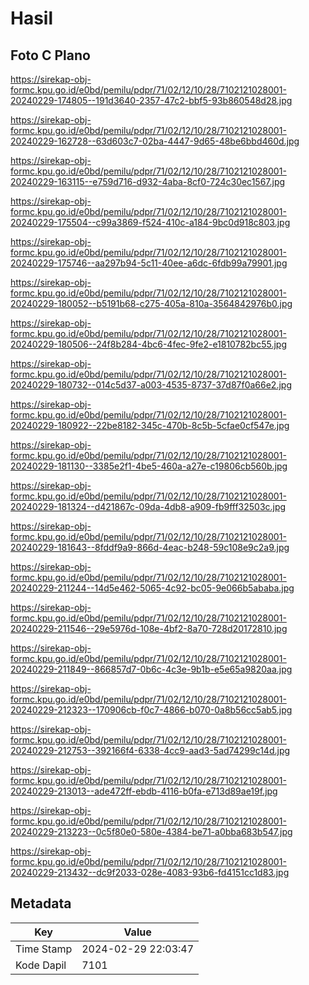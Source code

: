 # Hasil

## Foto C Plano

https://sirekap-obj-formc.kpu.go.id/e0bd/pemilu/pdpr/71/02/12/10/28/7102121028001-20240229-174805--191d3640-2357-47c2-bbf5-93b860548d28.jpg

https://sirekap-obj-formc.kpu.go.id/e0bd/pemilu/pdpr/71/02/12/10/28/7102121028001-20240229-162728--63d603c7-02ba-4447-9d65-48be6bbd460d.jpg

https://sirekap-obj-formc.kpu.go.id/e0bd/pemilu/pdpr/71/02/12/10/28/7102121028001-20240229-163115--e759d716-d932-4aba-8cf0-724c30ec1567.jpg

https://sirekap-obj-formc.kpu.go.id/e0bd/pemilu/pdpr/71/02/12/10/28/7102121028001-20240229-175504--c99a3869-f524-410c-a184-9bc0d918c803.jpg

https://sirekap-obj-formc.kpu.go.id/e0bd/pemilu/pdpr/71/02/12/10/28/7102121028001-20240229-175746--aa297b94-5c11-40ee-a6dc-6fdb99a79901.jpg

https://sirekap-obj-formc.kpu.go.id/e0bd/pemilu/pdpr/71/02/12/10/28/7102121028001-20240229-180052--b5191b68-c275-405a-810a-3564842976b0.jpg

https://sirekap-obj-formc.kpu.go.id/e0bd/pemilu/pdpr/71/02/12/10/28/7102121028001-20240229-180506--24f8b284-4bc6-4fec-9fe2-e1810782bc55.jpg

https://sirekap-obj-formc.kpu.go.id/e0bd/pemilu/pdpr/71/02/12/10/28/7102121028001-20240229-180732--014c5d37-a003-4535-8737-37d87f0a66e2.jpg

https://sirekap-obj-formc.kpu.go.id/e0bd/pemilu/pdpr/71/02/12/10/28/7102121028001-20240229-180922--22be8182-345c-470b-8c5b-5cfae0cf547e.jpg

https://sirekap-obj-formc.kpu.go.id/e0bd/pemilu/pdpr/71/02/12/10/28/7102121028001-20240229-181130--3385e2f1-4be5-460a-a27e-c19806cb560b.jpg

https://sirekap-obj-formc.kpu.go.id/e0bd/pemilu/pdpr/71/02/12/10/28/7102121028001-20240229-181324--d421867c-09da-4db8-a909-fb9fff32503c.jpg

https://sirekap-obj-formc.kpu.go.id/e0bd/pemilu/pdpr/71/02/12/10/28/7102121028001-20240229-181643--8fddf9a9-866d-4eac-b248-59c108e9c2a9.jpg

https://sirekap-obj-formc.kpu.go.id/e0bd/pemilu/pdpr/71/02/12/10/28/7102121028001-20240229-211244--14d5e462-5065-4c92-bc05-9e066b5ababa.jpg

https://sirekap-obj-formc.kpu.go.id/e0bd/pemilu/pdpr/71/02/12/10/28/7102121028001-20240229-211546--29e5976d-108e-4bf2-8a70-728d20172810.jpg

https://sirekap-obj-formc.kpu.go.id/e0bd/pemilu/pdpr/71/02/12/10/28/7102121028001-20240229-211849--866857d7-0b6c-4c3e-9b1b-e5e65a9820aa.jpg

https://sirekap-obj-formc.kpu.go.id/e0bd/pemilu/pdpr/71/02/12/10/28/7102121028001-20240229-212323--170906cb-f0c7-4866-b070-0a8b56cc5ab5.jpg

https://sirekap-obj-formc.kpu.go.id/e0bd/pemilu/pdpr/71/02/12/10/28/7102121028001-20240229-212753--392166f4-6338-4cc9-aad3-5ad74299c14d.jpg

https://sirekap-obj-formc.kpu.go.id/e0bd/pemilu/pdpr/71/02/12/10/28/7102121028001-20240229-213013--ade472ff-ebdb-4116-b0fa-e713d89ae19f.jpg

https://sirekap-obj-formc.kpu.go.id/e0bd/pemilu/pdpr/71/02/12/10/28/7102121028001-20240229-213223--0c5f80e0-580e-4384-be71-a0bba683b547.jpg

https://sirekap-obj-formc.kpu.go.id/e0bd/pemilu/pdpr/71/02/12/10/28/7102121028001-20240229-213432--dc9f2033-028e-4083-93b6-fd4151cc1d83.jpg


## Metadata

| Key        | Value               |
| ---------- | ------------------- |
| Time Stamp | 2024-02-29 22:03:47 |
| Kode Dapil | 7101                |



